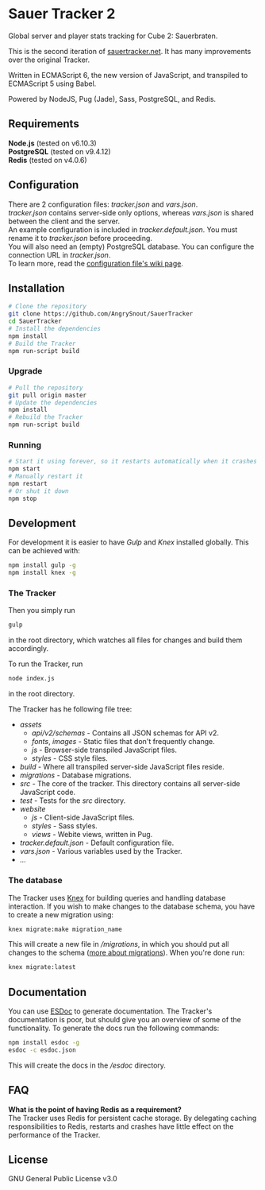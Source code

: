 # Sauer Tracker 2
Global server and player stats tracking for Cube 2: Sauerbraten.

This is the second iteration of [sauertracker.net](http://sauertracker.net/). It has many improvements over the original Tracker.   

Written in ECMAScript 6, the new version of JavaScript, and transpiled to ECMAScript 5 using Babel.  

Powered by NodeJS, Pug (Jade), Sass, PostgreSQL, and Redis.

## Requirements

**Node.js** (tested on v6.10.3)  
**PostgreSQL** (tested on v9.4.12)  
**Redis** (tested on v4.0.6)

## Configuration
There are 2 configuration files: *tracker.json* and *vars.json*.   
*tracker.json* contains server-side only options, whereas *vars.json* is shared between the client and the server.   
An example configuration is included in *tracker.default.json*. You must rename it to *tracker.json* before proceeding.   
You will also need an (empty) PostgreSQL database. You can configure the connection URL in *tracker.json*.   
To learn more, read the [configuration file's wiki page](https://github.com/AngrySnout/SauerTracker/wiki/Configuration-file).


## Installation
```bash
# Clone the repository
git clone https://github.com/AngrySnout/SauerTracker
cd SauerTracker
# Install the dependencies
npm install
# Build the Tracker
npm run-script build
```   

### Upgrade

```bash
# Pull the repository
git pull origin master
# Update the dependencies
npm install
# Rebuild the Tracker
npm run-script build
```   

### Running

```bash
# Start it using forever, so it restarts automatically when it crashes
npm start
# Manually restart it
npm restart
# Or shut it down
npm stop
```   

## Development
For development it is easier to have *Gulp* and *Knex* installed globally. This can be achieved with:
```bash
npm install gulp -g
npm install knex -g
```

### The Tracker

Then you simply run
```bash
gulp
```
in the root directory, which watches all files for changes and build them accordingly.

To run the Tracker, run
```bash
node index.js
```
in the root directory.

The Tracker has he following file tree:

* *assets*
	* *api/v2/schemas* - Contains all JSON schemas for API v2.
	* *fonts*, *images* - Static files that don't frequently change.
	* *js* - Browser-side transpiled JavaScript files.
	* *styles* - CSS style files.
* *build* - Where all transpiled server-side JavaScript files reside.
* *migrations* - Database migrations.
* *src* - The core of the tracker. This directory contains all server-side JavaScript code.
* *test* - Tests for the *src* directory.
* *website*
	* *js* - Client-side JavaScript files.
	* *styles* - Sass styles.
	* *views* - Webite views, written in Pug.
* *tracker.default.json* - Default configuration file.
* *vars.json* - Various variables used by the Tracker.
* *...*

### The database

The Tracker uses [Knex](http://knexjs.org) for building queries and handling database interaction. If you wish to make changes to the database schema, you have to create a new migration using:
```bash
knex migrate:make migration_name
```
This will create a new file in */migrations*, in which you should put all changes to the schema ([more about migrations](http://knexjs.org/#Migrations)). When you're done run:
```bash
knex migrate:latest
```

## Documentation
You can use [ESDoc](https://esdoc.org/) to generate documentation. The Tracker's documentation is poor, but should give you an overview of some of the functionality. To generate the docs run the following commands:
```bash
npm install esdoc -g
esdoc -c esdoc.json
```
This will create the docs in the */esdoc* directory.

## FAQ

**What is the point of having Redis as a requirement?**  
The Tracker uses Redis for persistent cache storage. By delegating caching responsibilities to Redis, restarts and crashes have little effect on the performance of the Tracker.

## License
GNU General Public License v3.0

